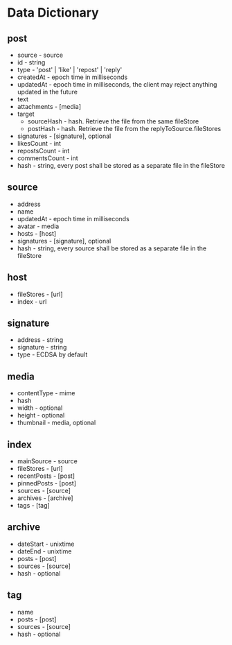 # Data Dictionary

## post
* source - source
* id - string
* type - 'post' | 'like' | 'repost' | 'reply'
* createdAt - epoch time in milliseconds
* updatedAt - epoch time in milliseconds, the client may reject anything updated in the future
* text
* attachments - [media]
* target
  * sourceHash - hash. Retrieve the file from the same fileStore
  * postHash - hash. Retrieve the file from the replyToSource.fileStores
* signatures - [signature], optional 
* likesCount - int
* repostsCount - int
* commentsCount - int
* hash - string, every post shall be stored as a separate file in the fileStore

## source
* address
* name
* updatedAt - epoch time in milliseconds
* avatar - media
* hosts - [host]
* signatures - [signature], optional
* hash - string, every source shall be stored as a separate file in the fileStore

## host
* fileStores - [url]
* index - url

## signature
* address - string
* signature - string
* type - ECDSA by default

## media
* contentType - mime
* hash
* width - optional
* height - optional
* thumbnail - media, optional

## index
* mainSource - source
* fileStores - [url]
* recentPosts - [post]
* pinnedPosts - [post]
* sources - [source]
* archives - [archive]
* tags - [tag]

## archive
* dateStart - unixtime
* dateEnd - unixtime
* posts - [post]
* sources - [source]
* hash - optional

## tag
* name
* posts - [post]
* sources - [source]
* hash - optional
